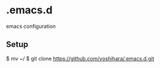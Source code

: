 # .emacs.d

emacs configuration

## Setup

  $ mv ~/
  $ git clone https://github.com/yoshihara/.emacs.d.git

